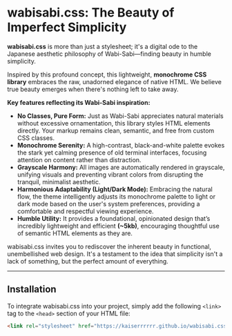 # wabisabi.css: The Beauty of Imperfect Simplicity

**wabisabi.css** is more than just a stylesheet; it's a digital ode to the Japanese aesthetic philosophy of Wabi-Sabi—finding beauty in humble simplicity.

Inspired by this profound concept, this lightweight, **monochrome CSS library** embraces the raw, unadorned elegance of native HTML. We believe true beauty emerges when there's nothing left to take away.

**Key features reflecting its Wabi-Sabi inspiration:**

* **No Classes, Pure Form:** Just as Wabi-Sabi appreciates natural materials without excessive ornamentation, this library styles HTML elements directly. Your markup remains clean, semantic, and free from custom CSS classes.
* **Monochrome Serenity:** A high-contrast, black-and-white palette evokes the stark yet calming presence of old terminal interfaces, focusing attention on content rather than distraction.
* **Grayscale Harmony:** All images are automatically rendered in grayscale, unifying visuals and preventing vibrant colors from disrupting the tranquil, minimalist aesthetic.
* **Harmonious Adaptability (Light/Dark Mode):** Embracing the natural flow, the theme intelligently adjusts its monochrome palette to light or dark mode based on the user's system preferences, providing a comfortable and respectful viewing experience.
* **Humble Utility:** It provides a foundational, opinionated design that’s incredibly lightweight and efficient **(~5kb)**, encouraging thoughtful use of semantic HTML elements as they are.

wabisabi.css invites you to rediscover the inherent beauty in functional, unembellished web design. It's a testament to the idea that simplicity isn't a lack of something, but the perfect amount of everything.

---

## Installation

To integrate wabisabi.css into your project, simply add the following `<link>` tag to the `<head>` section of your HTML file:

```html
<link rel="stylesheet" href="https://kaiserrrrrr.github.io/wabisabi.css/wabisabi.css">
```
